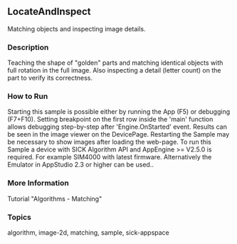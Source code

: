 ## LocateAndInspect

Matching objects and inspecting image details.

### Description

Teaching the shape of "golden" parts and matching identical objects with full
rotation in the full image. Also inspecting a detail (letter count) on the part
to verify its correctness.

### How to Run

Starting this sample is possible either by running the App (F5) or
debugging (F7+F10). Setting breakpoint on the first row inside the 'main'
function allows debugging step-by-step after 'Engine.OnStarted' event.
Results can be seen in the image viewer on the DevicePage.
Restarting the Sample may be necessary to show images after loading the web-page.
To run this Sample a device with SICK Algorithm API and AppEngine >= V2.5.0 is
required. For example SIM4000 with latest firmware. Alternatively the Emulator
in AppStudio 2.3 or higher can be used..

### More Information

Tutorial "Algorithms - Matching"

### Topics

algorithm, image-2d, matching, sample, sick-appspace